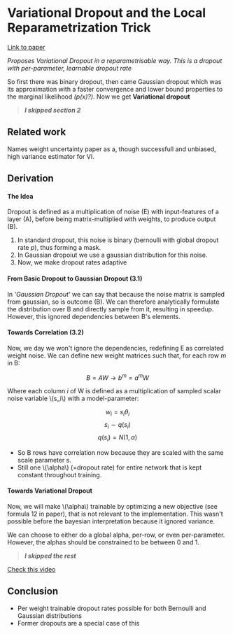 # Variational Dropout and the Local Reparametrization Trick
[Link to paper](https://arxiv.org/pdf/1506.02557.pdf) 

*Proposes Variational Dropout in a reparametrisable way. This is a dropout with per-parameter, learnable dropout rate*

So first there was binary dropout, then came Gaussian dropout which was its approximation with a faster convergence and lower bound properties to the marginal likelihood *(p(x)?)*. Now we get **Variational dropout**

> ***I skipped section 2***

## Related work

Names weight uncertainty paper as a, though successfull and unbiased, high variance estimator for VI.

## Derivation

#### The Idea
Dropout is defined as a multiplication of noise (E) with input-features of a layer (A), before being matrix-multiplied with weights, to produce output (B). 

1. In standard dropout, this noise is binary (bernoulli with global dropout rate *p*), thus forming a mask.
2. In Gaussian dropoiut we use a gaussian distribution for this noise. 
3. Now, we make dropout rates adaptive

#### From Basic Dropout to Gaussian Dropout (3.1)

In *'Gaussian Dropout'* we can say that because the noise matrix is sampled from gaussian, so is outcome (B).  We can therefore analytically formulate the distribution over B and directly sample from it, resulting in speedup. However, this ignored dependencies between B's elements.

#### Towards Correlation (3.2)

Now, we day we won't ignore the dependencies, redefining E as correlated weight noise. We can define new weight matrices such that, for each row *m* in B:


$$B= AW \rightarrow b^m = a^m W  $$ 

Where each column *i*  of W is defined as a multiplication of sampled scalar noise variable \\(s_i\\) with a model-parameter:

$$w_i = s_i \theta_i $$$$s_i \sim q(s_i)$$$$ q(s_i)=N(1, \alpha)$$

- So B rows have correlation now because they are scaled with the same scale parameter s.
- Still one \\(\alpha\\) (=dropout rate) for entire network that is kept constant throughout training.


#### Towards Variational Dropout
 
Now, we will make \\(\alpha\\) trainable by optimizing a new objective (see formula 12 in paper), that is not relevant to the implementation. This wasn't possible before the bayesian interpretation because it ignored variance. 

We can choose to either do a global alpha, per-row, or even per-parameter. However, the alphas should be constrained to be between 0 and 1. 



 > ***I skipped the rest*** 
 
 [Check this video](https://www.youtube.com/watch?v=GIpk4F9VL1U) 
 
## Conclusion

 - Per weight trainable dropout rates possible for both Bernoulli and Gaussian distributions
 - Former dropouts are a special case of this
